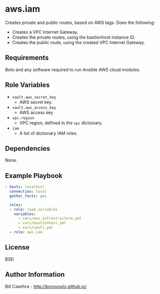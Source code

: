 aws.iam
=========

Creates private and public routes, based on AWS tags.  Does the following:
- Creates a VPC Internet Gateway.
- Creates the private routes, using the bastionhost instance ID.
- Creates the public route, using the created VPC Internet Gateway.

Requirements
------------

Boto and any software required to run Ansible AWS cloud modules.

Role Variables
--------------

- `vault.aws_secret_key`
  - AWS secret key.
- `vault.aws_access_key`
  - AWS access key
- `vpc.region`
  - VPC region, defined in the `vpc` dictionary.
- `iam`
  - A list of dictionary IAM roles.

Dependencies
------------

None.

Example Playbook
----------------

```yaml
- hosts: localhost
  connection: local
  gather_facts: yes

  roles:
  - role: load_variables
    variables:
      - vars/aws_infrastructure.yml
      - vars/bastionhost.yml
      - vars/vault.yml
  - role: aws.iam
```

License
-------

BSD

Author Information
------------------

Bill Cawthra - http://bonovoxly.github.io/
